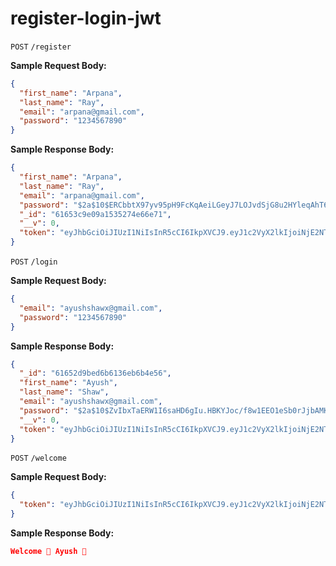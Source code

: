 # register-login-jwt

`POST` `/register`

**Sample Request Body:**

```json
{
  "first_name": "Arpana",
  "last_name": "Ray",
  "email": "arpana@gmail.com",
  "password": "1234567890"
}
```

**Sample Response Body:**

```json
{
  "first_name": "Arpana",
  "last_name": "Ray",
  "email": "arpana@gmail.com",
  "password": "$2a$10$ERCbbtX97yv95pH9FcKqAeiLGeyJ7LOJvdSjG8u2HYleqAhT6ekYG",
  "_id": "61653c9e09a1535274e66e71",
  "__v": 0,
  "token": "eyJhbGciOiJIUzI1NiIsInR5cCI6IkpXVCJ9.eyJ1c2VyX2lkIjoiNjE2NTNjOWUwOWExNTM1Mjc0ZTY2ZTcxIiwiZW1haWwiOiJhcnBhbmFAZ21haWwuY29tIiwiaWF0IjoxNjM0MDI0NjA3LCJleHAiOjE2MzQwMzE4MDd9.3oJNjrfRxS2yKtx0uImsQ0-ndHSx55y4BbmSIC2JAIg"
}
```

`POST` `/login`

**Sample Request Body:**

```json
{
  "email": "ayushshawx@gmail.com",
  "password": "1234567890"
}
```

**Sample Response Body:**

```json
{
  "_id": "61652d9bed6b6136eb6b4e56",
  "first_name": "Ayush",
  "last_name": "Shaw",
  "email": "ayushshawx@gmail.com",
  "password": "$2a$10$ZvIbxTaERW1I6saHD6gIu.HBKYJoc/f8w1EEO1eSb0rJjbAMK1hCK",
  "__v": 0,
  "token": "eyJhbGciOiJIUzI1NiIsInR5cCI6IkpXVCJ9.eyJ1c2VyX2lkIjoiNjE2NTJkOWJlZDZiNjEzNmViNmI0ZTU2IiwiZW1haWwiOiJheXVzaHNoYXd4QGdtYWlsLmNvbSIsImlhdCI6MTYzNDAyNDg0NSwiZXhwIjoxNjM0MDMyMDQ1fQ.sSlv_JcmpLhlsLOQs2QuxL6I1WO2tEiqRiVFuMG0thM"
}
```

`POST` `/welcome`

**Sample Request Body:**

```json
{
  "token": "eyJhbGciOiJIUzI1NiIsInR5cCI6IkpXVCJ9.eyJ1c2VyX2lkIjoiNjE2NTJkOWJlZDZiNjEzNmViNmI0ZTU2IiwiZW1haWwiOiJheXVzaHNoYXd4QGdtYWlsLmNvbSIsImlhdCI6MTYzNDAyMDkwNCwiZXhwIjoxNjM0MDI4MTA0fQ.Iw-BTjAcl3SK2v-uylLCCuzUu7_Cqw62Gh0I2mlrLDA"
}
```

**Sample Response Body:**

```json
Welcome 🙌 Ayush 👋
```
